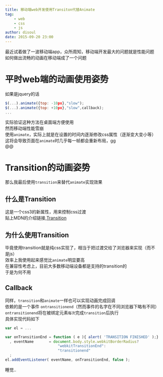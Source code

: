 ```yaml
---
title: 移动端web开发使用Transiton代替Animate
tag:
    - web
    - css
    - js
author: disoul
date: 2015-09-20 23:00
---
```

最近试着做了一波移动端app，众所周知，移动端开发最大的问题就是性能问题   
如何做出流畅的动画在移动端成了一个问题   

# 平时web端的动画使用姿势
如果是jquery的话

```js
$(...).animate({top: -10px},"slow");
$(...).animate({top: +10px},"slow",callback);
...
```
实际验证这种方法在桌面端方便使用   
然而移动端性能雪崩  
使用`animate`，实际上就是在设置的时间内逐渐修改css属性（逐渐变大变小等）   
这将会导致页面在`animate`时几乎每一帧都会重新布局，gg   
@@
# Transition的动画姿势
那么我最后使用`transition`来替代`animate`实现效果

## 什么是Transition
这是一个css3的新属性，用来控制css过渡   
贴上MDN的介绍链接,<a href="https://developer.mozilla.org/en-US/docs/Web/CSS/transition">Transition</a>    

## 为什么使用Transition
毕竟使用transition就是纯css实现了，相当于把过渡交给了浏览器来实现（而不是js）   
效率上我使用起来感觉比`animate`明显要高   
在兼容性考虑上，目前大多数移动端设备都是支持的transition的  
于是为何不用  

## Callback
同样，`transition`和`animate`一样也可以实现动画完成回调   
依赖的是一个事件 `ontransitionend`（然而事件的名字在不同浏览器下略有不同）   
`ontransitionend`将在被绑定元素`每次`完成`transition`后执行   
具体实现代码如下  

```js
var el = ... 

var onTransitionEnd = function ( e ){ alert( 'TRANSITION FINISHED' );}
  , eventName       = document.body.style.webkitBorderRadius?
                        "webkitTransitionEnd":
                        "transitionend"
  ;
el.addEventListener( eventName, onTransitionEnd, false );

```
             
睡觉..
